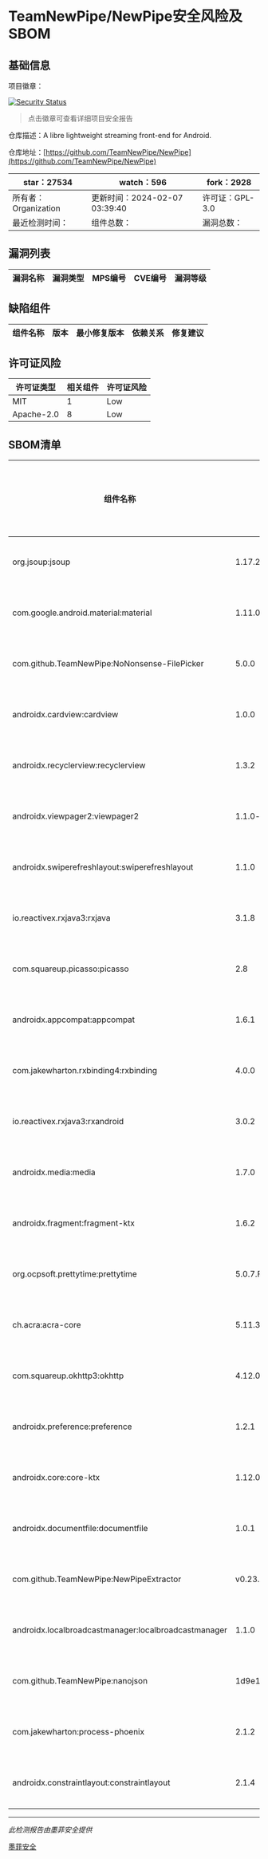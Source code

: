# TeamNewPipe/NewPipe安全风险及SBOM

## 基础信息

项目徽章：

[![Security Status](https://www.murphysec.com/platform3/v31/badge/1759280030125101056.svg)](https://www.murphysec.com/console/report/1691510343439634432/1759280030125101056)

> 点击徽章可查看详细项目安全报告

仓库描述：A libre lightweight streaming front-end for Android.

仓库地址：[https://github.com/TeamNewPipe/NewPipe](https://github.com/TeamNewPipe/NewPipe)

| star：27534 | watch：596 | fork：2928 |
| ----------- | -------------- | ------------ |
| 所有者：Organization | 更新时间：2024-02-07 03:39:40 | 许可证：GPL-3.0 |
| 最近检测时间： | 组件总数： | 漏洞总数： |




## 漏洞列表

| 漏洞名称 | 漏洞类型 | MPS编号 | CVE编号 | 漏洞等级 |
| ------- | ------ | ------- | ------ | ----- |





## 缺陷组件

| 组件名称 | 版本 | 最小修复版本 | 依赖关系 | 修复建议 |
| -------- | ---- | ------------ | -------- | -------- |





## 许可证风险

| 许可证类型 | 相关组件 | 许可证风险 |
| ---------- | -------- | ---------- |
|MIT|1|Low|
|Apache-2.0|8|Low|




## SBOM清单

| 组件名称 | 组件版本 | 是否直接依赖 | 仓库 |
| -------- | -------- | ------------ | ---- |
|org.jsoup:jsoup|1.17.2|直接依赖|maven|
|com.google.android.material:material|1.11.0|直接依赖|maven|
|com.github.TeamNewPipe:NoNonsense-FilePicker|5.0.0|直接依赖|maven|
|androidx.cardview:cardview|1.0.0|直接依赖|maven|
|androidx.recyclerview:recyclerview|1.3.2|直接依赖|maven|
|androidx.viewpager2:viewpager2|1.1.0-beta02|直接依赖|maven|
|androidx.swiperefreshlayout:swiperefreshlayout|1.1.0|直接依赖|maven|
|io.reactivex.rxjava3:rxjava|3.1.8|直接依赖|maven|
|com.squareup.picasso:picasso|2.8|直接依赖|maven|
|androidx.appcompat:appcompat|1.6.1|直接依赖|maven|
|com.jakewharton.rxbinding4:rxbinding|4.0.0|直接依赖|maven|
|io.reactivex.rxjava3:rxandroid|3.0.2|直接依赖|maven|
|androidx.media:media|1.7.0|直接依赖|maven|
|androidx.fragment:fragment-ktx|1.6.2|直接依赖|maven|
|org.ocpsoft.prettytime:prettytime|5.0.7.Final|直接依赖|maven|
|ch.acra:acra-core|5.11.3|直接依赖|maven|
|com.squareup.okhttp3:okhttp|4.12.0|直接依赖|maven|
|androidx.preference:preference|1.2.1|直接依赖|maven|
|androidx.core:core-ktx|1.12.0|直接依赖|maven|
|androidx.documentfile:documentfile|1.0.1|直接依赖|maven|
|com.github.TeamNewPipe:NewPipeExtractor|v0.23.1|直接依赖|maven|
|androidx.localbroadcastmanager:localbroadcastmanager|1.1.0|直接依赖|maven|
|com.github.TeamNewPipe:nanojson|1d9e1aea9049fc9f85e68b43ba39fe7be1c1f751|直接依赖|maven|
|com.jakewharton:process-phoenix|2.1.2|直接依赖|maven|
|androidx.constraintlayout:constraintlayout|2.1.4|直接依赖|maven|


------

*此检测报告由墨菲安全提供*

[墨菲安全](www.murphysec.com)